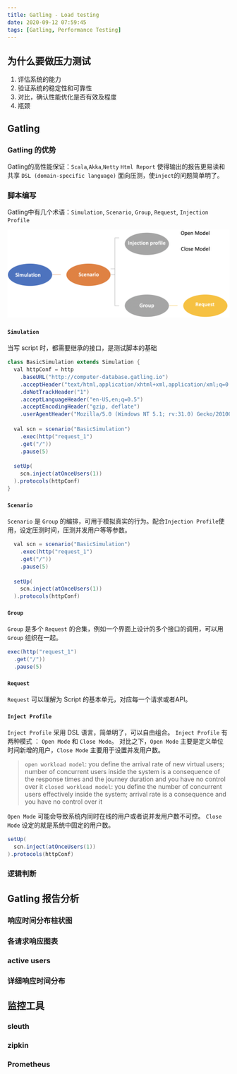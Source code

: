 ```yaml
---
title: Gatling - Load testing
date: 2020-09-12 07:59:45
tags: [Gatling, Performance Testing]
---
```


## 为什么要做压力测试
1. 评估系统的能力
2. 验证系统的稳定性和可靠性
3. 对比，确认性能优化是否有效及程度
4. 瓶颈

## Gatling 
### Gatling 的优势
Gatling的高性能保证：`Scala`,`Akka`,`Netty`
`Html Report` 使得输出的报告更易读和共享
`DSL (domain-specific language)` 面向压测，使`inject`的问题简单明了。

### 脚本编写

Gatling中有几个术语：`Simulation`, `Scenario`, `Group`, `Request`, `Injection Profile`

![](/images/gatling_terminology.png)

#### `Simulation`
当写 script 时，都需要继承的接口，是测试脚本的基础

```JAVA
class BasicSimulation extends Simulation {
  val httpConf = http
    .baseURL("http://computer-database.gatling.io")
    .acceptHeader("text/html,application/xhtml+xml,application/xml;q=0.9,*/*;q=0.8")
    .doNotTrackHeader("1")
    .acceptLanguageHeader("en-US,en;q=0.5")
    .acceptEncodingHeader("gzip, deflate")
    .userAgentHeader("Mozilla/5.0 (Windows NT 5.1; rv:31.0) Gecko/20100101 Firefox/31.0")

  val scn = scenario("BasicSimulation")
    .exec(http("request_1")
    .get("/"))
    .pause(5)

  setUp(
    scn.inject(atOnceUsers(1))
  ).protocols(httpConf)
}
```

#### `Scenario`
`Scenario` 是 `Group` 的编排，可用于模拟真实的行为。配合`Injection Profile`使用，设定压测时间，压测并发用户等等参数。

```JAVA
  val scn = scenario("BasicSimulation")
    .exec(http("request_1")
    .get("/"))
    .pause(5)

  setUp(
    scn.inject(atOnceUsers(1))
  ).protocols(httpConf)
  ```


#### `Group`
`Group` 是多个 `Request` 的合集，例如一个界面上设计的多个接口的调用，可以用 `Group` 组织在一起。

```JAVA
exec(http("request_1")
  .get("/"))
  .pause(5)
```

#### `Request`
`Request` 可以理解为 Script 的基本单元，对应每一个请求或者API。

####  `Inject Profile`
`Inject Profile` 采用 DSL 语言，简单明了，可以自由组合。
`Inject Profile` 有两种模式 ： `Open Mode` 和 `Close Mode`。 对比之下，`Open Mode` 主要是定义单位时间新增的用户，`Close Mode` 主要用于设置并发用户数。

> `open workload model`: you define the arrival rate of new virtual users; number of concurrent users inside the system is a consequence of the response times and the journey duration and you have no control over it
`closed workload model`: you define the number of concurrent users effectively inside the system; arrival rate is a consequence and you have no control over it

`Open Mode` 可能会导致系统内同时在线的用户或者说并发用户数不可控。 `Close Mode` 设定的就是系统中固定的用户数。

```JAVA
setUp(
  scn.inject(atOnceUsers(1))
).protocols(httpConf)
```

### 逻辑判断


## Gatling 报告分析
### 响应时间分布柱状图
### 各请求响应图表
### active users
### 详细响应时间分布


## 监控工具
### sleuth
### zipkin
### Prometheus
